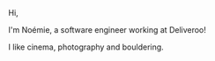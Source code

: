 Hi,

I'm Noémie, a software engineer working at Deliveroo! 

I like cinema, photography and bouldering.
